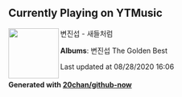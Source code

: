 ## Currently Playing on YTMusic

[<img align="left" width="100" src="https://lh3.googleusercontent.com/KSq5zz2AVwZ1SE2NM2DHqA50cSg_hblduclAp7LDPVMPrmkwgP64YkzO0osKL5dfwF68db7xcohBsxU">](https://music.youtube.com/channel/UCZpXSa4x_zaC-XKoQoheEUg)

변진섭 - 새들처럼

**Albums**: 변진섭 The Golden Best

Last updated at 08/28/2020 16:06

#### Generated with [20chan/github-now](https://github.com/20chan/github-now)


<!--
**20chan/20chan** is a ✨ _special_ ✨ repository because its `README.md` (this file) appears on your GitHub profile.

Here are some ideas to get you started:

- 🔭 I’m currently working on ...
- 🌱 I’m currently learning ...
- 👯 I’m looking to collaborate on ...
- 🤔 I’m looking for help with ...
- 💬 Ask me about ...
- 📫 How to reach me: ...
- 😄 Pronouns: ...
- ⚡ Fun fact: ...
-->
